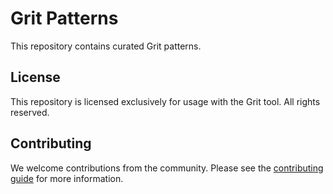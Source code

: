 # Grit Patterns

This repository contains curated Grit patterns.

## License

This repository is licensed exclusively for usage with the Grit tool.
All rights reserved.

## Contributing

We welcome contributions from the community. Please see the [contributing guide](CONTRIBUTING.md) for more information.
